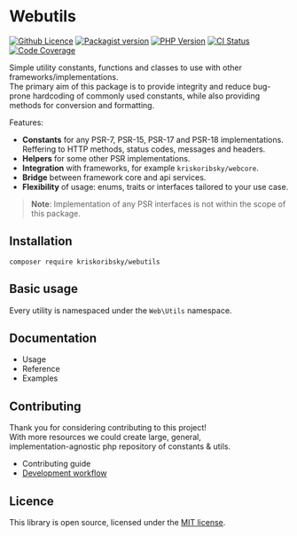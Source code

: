 # Webutils

[![Github Licence](https://img.shields.io/github/license/kriskoribsky/php-webutils?color=blue)](https://github.com/kriskoribsky/php-webutils/blob/main/LICENSE)
[![Packagist version](https://img.shields.io/packagist/v/kriskoribsky/webutils)](https://packagist.org/packages/kriskoribsky/webutils)
[![PHP Version](https://img.shields.io/packagist/dependency-v/kriskoribsky/webutils/php?color=%234F5D95)](https://packagist.org/packages/kriskoribsky/webutils)
[![CI Status](https://img.shields.io/github/actions/workflow/status/kriskoribsky/php-webutils/code-quality.yml)](https://github.com/kriskoribsky/php-webutils/actions)
[![Code Coverage]()]()

Simple utility constants, functions and classes to use with other frameworks/implementations.  
The primary aim of this package is to provide integrity and reduce bug-prone hardcoding of
commonly used constants, while also providing methods for conversion and formatting.

Features:

-   **Constants** for any PSR-7, PSR-15, PSR-17 and PSR-18 implementations.  
    Reffering to HTTP methods, status codes, messages and headers.
-   **Helpers** for some other PSR implementations.
-   **Integration** with frameworks, for example `kriskoribsky/webcore`.
-   **Bridge** between framework core and api services.
-   **Flexibility** of usage: enums, traits or interfaces tailored to your use case.

> **Note**: Implementation of any PSR interfaces is not within the scope of this package.

## Installation

`composer require kriskoribsky/webutils`

## Basic usage

Every utility is namespaced under the `Web\Utils` namespace.

## Documentation

-   Usage
-   Reference
-   Examples

## Contributing

Thank you for considering contributing to this project!  
With more resources we could create large, general,  
implementation-agnostic php repository of constants & utils.

-   Contributing guide
-   [Development workflow](doc/dev.md)

## Licence

This library is open source, licensed under the [MIT license](LICENCE).
